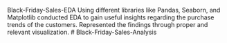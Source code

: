 Black-Friday-Sales-EDA
Using different libraries like Pandas, Seaborn, and Matplotlib conducted EDA to gain useful insights regarding the purchase trends of the customers. Represented the findings through proper and relevant visualization.
#   B l a c k - F r i d a y - S a l e s - A n a l y s i s 
 
 
